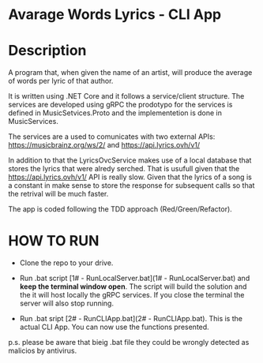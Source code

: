 # Avarage Words Lyrics - CLI App

# Description
A program that, when given the name of an artist, will produce the average of words per lyric of that author. 

It is written using .NET Core and it follows a service/client structure. 
The services are developed using gRPC the prodotypo for the services is defined in MusicSetvices.Proto and the implementetion is done in MusicServices.

The services are a used to comunicates with two external APIs: https://musicbrainz.org/ws/2/ and https://api.lyrics.ovh/v1/

In addition to that the LyricsOvcService makes use of a local database that stores the lyrics that were alredy serched. That is usufull given that the https://api.lyrics.ovh/v1/ API is really slow. 
Given that the lyrics of a song is a constant in make sense to store the response for subsequent calls so that the retrival will be much faster.

The app is coded following the TDD approach (Red/Green/Refactor).

# HOW TO RUN
- Clone the repo to your drive.

- Run .bat script [1# - RunLocalServer.bat](1# - RunLocalServer.bat) and **keep the terminal window open**.
The script will build the solution and the it will host locally the gRPC services. If you close the terminal the server will also stop running.

- Run .bat sript [2# - RunCLIApp.bat](2# - RunCLIApp.bat). 
This is the actual CLI App. You can now use the functions presented.

p.s. please be aware that bieig .bat file they could be wrongly detected as malicios by antivirus.
